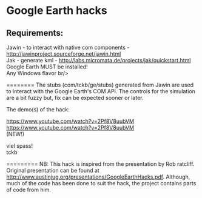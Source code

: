 Google Earth hacks
==================

Requirements:
-------------
Jawin - to interact with native com components  - http://jawinproject.sourceforge.net/jawin.html <br/>
Jak - generate kml - http://labs.micromata.de/projects/jak/quickstart.html <br/>
Google Earth MUST be installed! <br/>
Any Windows flavor br/>

========
The stubs (com/tckb/ge/stubs) generated from Jawin are used to interact with the Google Earth's COM API. 
The controls for the simulation are a bit fuzzy but, fix can be expected sooner or later. <br/>
 
The demo(s) of the hack: <br/>

https://www.youtube.com/watch?v=2Pf8V8uubVM <br/>
https://www.youtube.com/watch?v=2Pf8V8uubVM <br/> (NEW!)
  


viel spass!<br/>
tckb

=========
NB:
This hack is inspired from the presentation by Rob ratcliff. Original presentation can be found at http://www.austinjug.org/presentations/GoogleEarthHacks.pdf. Although, much of the code has been done to suit the hack, the project contains parts of code from him. 
